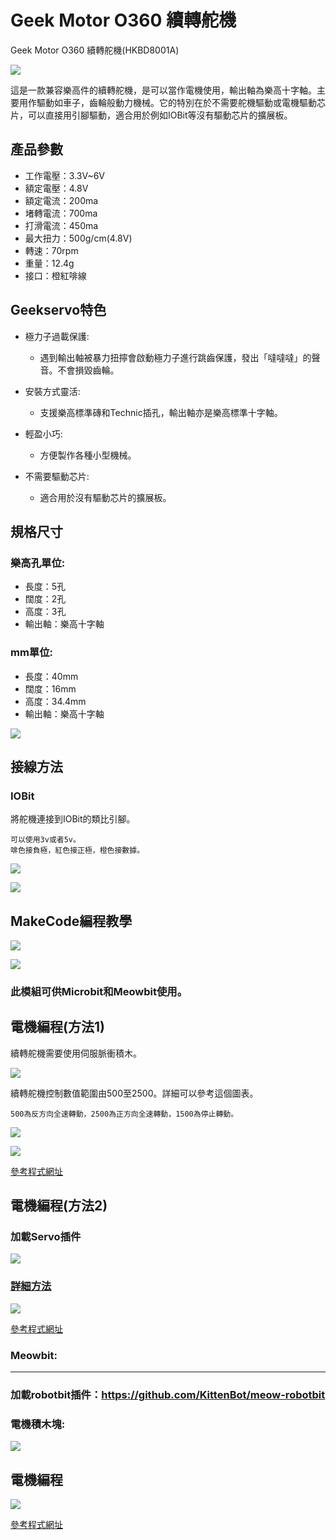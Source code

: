 # Geek Motor O360 續轉舵機

Geek Motor O360 續轉舵機(HKBD8001A)

![](./images/360servo1.jpg)

這是一款兼容樂高件的續轉舵機，是可以當作電機使用，輸出軸為樂高十字軸。主要用作驅動如車子，齒輪般動力機械。它的特別在於不需要舵機驅動或電機驅動芯片，可以直接用引腳驅動，適合用於例如IOBit等沒有驅動芯片的擴展板。

## 產品參數

- 工作電壓：3.3V~6V
- 額定電壓：4.8V
- 額定電流：200ma
- 堵轉電流：700ma
- 打滑電流：450ma
- 最大扭力：500g/cm(4.8V)
- 轉速：70rpm
- 重量：12.4g
- 接口：橙紅啡線


## Geekservo特色

- 極力子過載保護:
    - 遇到輸出軸被暴力扭擰會啟動極力子進行跳齒保護，發出「噠噠噠」的聲音。不會損毀齒輪。

- 安裝方式靈活:
    - 支援樂高標準磚和Technic插孔，輸出軸亦是樂高標準十字軸。

- 輕盈小巧:
    - 方便製作各種小型機械。
    
- 不需要驅動芯片:
    - 適合用於沒有驅動芯片的擴展板。
    
## 規格尺寸

### 樂高孔單位:

- 長度：5孔
- 闊度：2孔
- 高度：3孔
- 輸出軸：樂高十字軸

### mm單位:

- 長度：40mm
- 闊度：16mm
- 高度：34.4mm
- 輸出軸：樂高十字軸

![](./images/13_03.png)
    
## 接線方法

### IOBit

將舵機連接到IOBit的類比引腳。

    可以使用3v或者5v。
    啡色接負極，紅色接正極，橙色接數據。   
    
![](./images/360servo_wire1.png)

![](./images/360servo_wire2.png)

## MakeCode編程教學

![](./images/mcbanner.png)

![](../meowbit/images/acbanner.png)

### 此模組可供Microbit和Meowbit使用。

## 電機編程(方法1)

續轉舵機需要使用伺服脈衝積木。

![](./images/360servo_block.png)

續轉舵機控制數值範圍由500至2500。詳細可以參考這個圖表。

    500為反方向全速轉動，2500為正方向全速轉動，1500為停止轉動。

![](./images/360servo_speed1.png)

![](./images/360servo_code1.png)

[參考程式網址](https://makecode.microbit.org/_Ub76W98a29A2)

## 電機編程(方法2)

### 加載Servo插件

![](./images/servo_extension.png)

### [詳細方法](../Makecode/powerBrickMC)

![](./images/360servo_code2.png)

[參考程式網址](https://makecode.microbit.org/_JdJDbv5ue97t)

### Meowbit:

---

### 加載robotbit插件：https://github.com/KittenBot/meow-robotbit

### 電機積木塊:

![](../motors/images/motorblocks.png)

## 電機編程

![](../motors/images/360servo_codeMeow.png)

[參考程式網址](https://makecode.com/_DPeAM8h5HMaf)